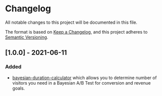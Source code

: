 # Changelog
All notable changes to this project will be documented in this file.

The format is based on [Keep a Changelog](https://keepachangelog.com/en/1.0.0/),
and this project adheres to [Semantic Versioning](https://semver.org/spec/v2.0.0.html).


## [1.0.0] - 2021-06-11

### Added

- [bayesian-duration-calculator]((https://github.com/wingify/bayesian-duration-calculator)) which allows you to determine number of visitors you need in a Bayesian A/B Test for conversion and revenue goals.
